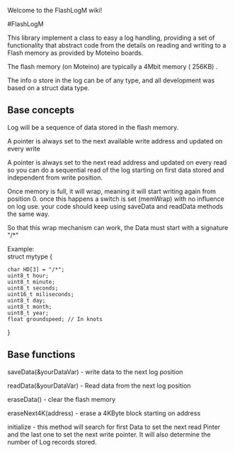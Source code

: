 Welcome to the FlashLogM wiki!

#FlashLogM

This library implement a class to easy a log handling, providing a set of functionality that abstract code from the details on reading and writing to a Flash memory as provided by Moteino boards.

The flash memory (on Moteino) are typically a 4Mbit memory ( 256KB) .

The info o store in the log can be of any type, and all development was based on a struct data type.

## Base concepts

Log will be a sequence of data stored in the flash memory.

A pointer is always set to the next available write address and updated on every write

A pointer is always set to the next read address and updated on every read so you can do a sequential read of the log starting on first data stored and independent from write position.

Once memory is full, it will wrap, meaning it will start writing again from position 0. once this happens a switch is set (memWrap) with no influence on log use. your code should keep using saveData and readData methods the same way.

So that this wrap mechanism can work, the Data must start with a signature "/*"

Example:  
struct mytype {

	char HD[3] = "/*";
	uint8_t hour;
	uint8_t minute;
	uint8_t seconds;
	uint16_t miliseconds;
	uint8_t day;
	uint8_t month;
	uint8_t year;
	float groundspeed; // In knots
}


## Base functions

saveData(&yourDataVar) - write data to the next log position

readData(&yourDataVar) - Read data from the next log position

eraseData() - clear the flash memory

eraseNext4K(address) - erase a 4KByte block starting on address

initialize - this method will search for first Data to set the next read Pinter and the last one to set the next write pointer. It will also determine the number of Log records stored.
